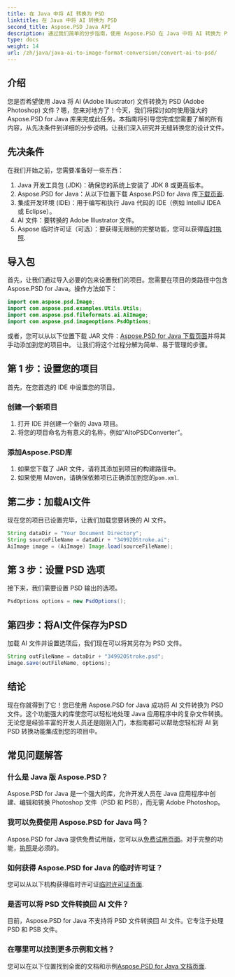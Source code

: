 ```yaml
---
title: 在 Java 中将 AI 转换为 PSD
linktitle: 在 Java 中将 AI 转换为 PSD
second_title: Aspose.PSD Java API
description: 通过我们简单的分步指南，使用 Aspose.PSD 在 Java 中将 AI 转换为 PSD。非常适合需要快速无缝文件转换的开发人员。
type: docs
weight: 14
url: /zh/java/java-ai-to-image-format-conversion/convert-ai-to-psd/
---
```

## 介绍
您是否希望使用 Java 将 AI (Adobe Illustrator) 文件转换为 PSD (Adobe Photoshop) 文件？嗯，您来对地方了！今天，我们将探讨如何使用强大的 Aspose.PSD for Java 库来完成此任务。本指南将引导您完成您需要了解的所有内容，从先决条件到详细的分步说明。让我们深入研究并无缝转换您的设计文件。
## 先决条件
在我们开始之前，您需要准备好一些东西：
1. Java 开发工具包 (JDK)：确保您的系统上安装了 JDK 8 或更高版本。
2.  Aspose.PSD for Java：从以下位置下载 Aspose.PSD for Java 库[下载页面](https://releases.aspose.com/psd/java/).
3. 集成开发环境 (IDE)：用于编写和执行 Java 代码的 IDE（例如 IntelliJ IDEA 或 Eclipse）。
4. AI 文件：要转换的 Adobe Illustrator 文件。
5. Aspose 临时许可证（可选）：要获得无限制的完整功能，您可以获得[临时执照](https://purchase.aspose.com/temporary-license/).
## 导入包
首先，让我们通过导入必要的包来设置我们的项目。您需要在项目的类路径中包含 Aspose.PSD for Java。操作方法如下：
```java
import com.aspose.psd.Image;
import com.aspose.psd.examples.Utils.Utils;
import com.aspose.psd.fileformats.ai.AiImage;
import com.aspose.psd.imageoptions.PsdOptions;
```
或者，您可以从以下位置下载 JAR 文件：[Aspose.PSD for Java 下载页面](https://releases.aspose.com/psd/java/)并将其手动添加到您的项目中。
让我们将这个过程分解为简单、易于管理的步骤。
## 第 1 步：设置您的项目
首先，在您首选的 IDE 中设置您的项目。
### 创建一个新项目
1. 打开 IDE 并创建一个新的 Java 项目。
2. 将您的项目命名为有意义的名称，例如“AItoPSDConverter”。
### 添加Aspose.PSD库
1. 如果您下载了 JAR 文件，请将其添加到项目的构建路径中。
2. 如果使用 Maven，请确保依赖项已正确添加到您的`pom.xml`.
## 第二步：加载AI文件
现在您的项目已设置完毕，让我们加载您要转换的 AI 文件。
```java
String dataDir = "Your Document Directory"; 
String sourceFileName = dataDir + "34992OStroke.ai";       
AiImage image = (AiImage) Image.load(sourceFileName);
```
## 第 3 步：设置 PSD 选项
接下来，我们需要设置 PSD 输出的选项。
```java
PsdOptions options = new PsdOptions();
```
## 第四步：将AI文件保存为PSD
加载 AI 文件并设置选项后，我们现在可以将其另存为 PSD 文件。
```java
String outFileName = dataDir + "34992OStroke.psd";
image.save(outFileName, options);
```
## 结论
现在你就得到了它！您已使用 Aspose.PSD for Java 成功将 AI 文件转换为 PSD 文件。这个功能强大的库使您可以轻松地处理 Java 应用程序中的复杂文件转换。无论您是经验丰富的开发人员还是刚刚入门，本指南都可以帮助您轻松将 AI 到 PSD 转换功能集成到您的项目中。
## 常见问题解答
### 什么是 Java 版 Aspose.PSD？
Aspose.PSD for Java 是一个强大的库，允许开发人员在 Java 应用程序中创建、编辑和转换 Photoshop 文件（PSD 和 PSB），而无需 Adobe Photoshop。
### 我可以免费使用 Aspose.PSD for Java 吗？
 Aspose.PSD for Java 提供免费试用版，您可以从[免费试用页面](https://releases.aspose.com/)。对于完整的功能，[执照](https://purchase.aspose.com/buy)是必须的。
### 如何获得 Aspose.PSD for Java 的临时许可证？
您可以从以下机构获得临时许可证[临时许可证页面](https://purchase.aspose.com/temporary-license/).
### 是否可以将 PSD 文件转换回 AI 文件？
目前，Aspose.PSD for Java 不支持将 PSD 文件转换回 AI 文件。它专注于处理 PSD 和 PSB 文件。
### 在哪里可以找到更多示例和文档？
您可以在以下位置找到全面的文档和示例[Aspose.PSD for Java 文档页面](https://reference.aspose.com/psd/java/).